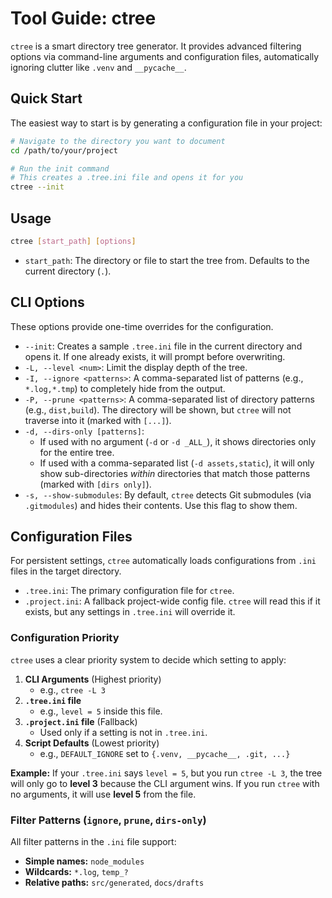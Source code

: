 # Tool Guide: ctree

`ctree` is a smart directory tree generator. It provides advanced filtering options via command-line arguments and configuration files, automatically ignoring clutter like `.venv` and `__pycache__`.

## Quick Start

The easiest way to start is by generating a configuration file in your project:

```sh
# Navigate to the directory you want to document
cd /path/to/your/project

# Run the init command
# This creates a .tree.ini file and opens it for you
ctree --init
```

## Usage

```sh
ctree [start_path] [options]
```

* `start_path`: The directory or file to start the tree from. Defaults to the current directory (`.`).

## CLI Options

These options provide one-time overrides for the configuration.

* `--init`: Creates a sample `.tree.ini` file in the current directory and opens it. If one already exists, it will prompt before overwriting.
* `-L, --level <num>`: Limit the display depth of the tree.
* `-I, --ignore <patterns>`: A comma-separated list of patterns (e.g., `*.log,*.tmp`) to completely hide from the output.
* `-P, --prune <patterns>`: A comma-separated list of directory patterns (e.g., `dist,build`). The directory will be shown, but `ctree` will not traverse into it (marked with `[...]`).
* `-d, --dirs-only [patterns]`:
  * If used with no argument (`-d` or `-d _ALL_`), it shows directories only for the entire tree.
  * If used with a comma-separated list (`-d assets,static`), it will only show sub-directories *within* directories that match those patterns (marked with `[dirs only]`).
* `-s, --show-submodules`: By default, `ctree` detects Git submodules (via `.gitmodules`) and hides their contents. Use this flag to show them.

## Configuration Files

For persistent settings, `ctree` automatically loads configurations from `.ini` files in the target directory.

* `.tree.ini`: The primary configuration file for `ctree`.
* `.project.ini`: A fallback project-wide config file. `ctree` will read this if it exists, but any settings in `.tree.ini` will override it.

### Configuration Priority

`ctree` uses a clear priority system to decide which setting to apply:

1. **CLI Arguments** (Highest priority)
      * e.g., `ctree -L 3`
2. **`.tree.ini` file**
      * e.g., `level = 5` inside this file.
3. **`.project.ini` file** (Fallback)
      * Used only if a setting is not in `.tree.ini`.
4. **Script Defaults** (Lowest priority)
      * e.g., `DEFAULT_IGNORE` set to `{.venv, __pycache__, .git, ...}`

**Example:** If your `.tree.ini` says `level = 5`, but you run `ctree -L 3`, the tree will only go to **level 3** because the CLI argument wins. If you run `ctree` with no arguments, it will use **level 5** from the file.

### Filter Patterns (`ignore`, `prune`, `dirs-only`)

All filter patterns in the `.ini` file support:

* **Simple names:** `node_modules`
* **Wildcards:** `*.log`, `temp_?`
* **Relative paths:** `src/generated`, `docs/drafts`

<!-- end list -->